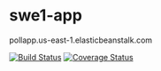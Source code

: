 # swe1-app

pollapp.us-east-1.elasticbeanstalk.com 


[![Build Status](https://app.travis-ci.com/yaminaik/swe1-app.svg?branch=main)](https://app.travis-ci.com/github/yaminaik/swe1-app)
[![Coverage Status](https://coveralls.io/repos/github/yaminaik/swe1-app/badge.svg?branch=main)](https://coveralls.io/github/yaminaik/swe1-app?branch=main)
